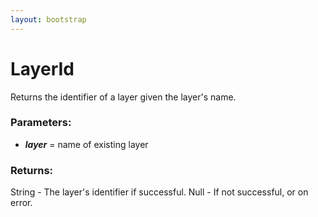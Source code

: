 ```yaml
---
layout: bootstrap
---
```


# LayerId

Returns the identifier of a layer given the layer's name.
          

### Parameters:

- ***layer*** = name of existing layer
        

### Returns:


String - The layer's identifier if successful.
Null - If not successful, or on error.
        



